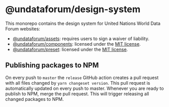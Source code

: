 # @undataforum/design-system

This monorepo contains the design system for United Nations World Data Forum
websites:

- [@undataforum/assets](https://github.com/UNDataForum/components/tree/master/packages/components):
  requires users to sign a waiver of liability.
- [@undataforum/components](https://github.com/UNDataForum/components/tree/master/packages/components):
  licensed under the
  [MIT license](https://github.com/UNDataForum/design-system/blob/master/packages/components/LICENSE.md).
- [@undataforum/preset](https://github.com/UNDataForum/components/tree/master/packages/preset):
  licensed under the
  [MIT license](https://github.com/UNDataForum/design-system/blob/master/packages/preset/LICENSE.md).

## Publishing packages to NPM

On every push to `master` the `release` GitHub action creates a pull request
with all files changed by `yarn changeset version`. This pull request is
automatically updated on every push to master. Whenever you are ready to publish
to NPM, merge the pull request. This will trigger releasing all changed packages
to NPM.
